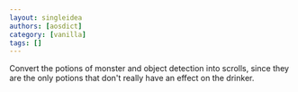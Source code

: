```yaml
---
layout: singleidea
authors: [aosdict]
category: [vanilla]
tags: []
---
```

Convert the potions of monster and object detection into scrolls, since they are the only potions that don't really have an effect on the drinker.
